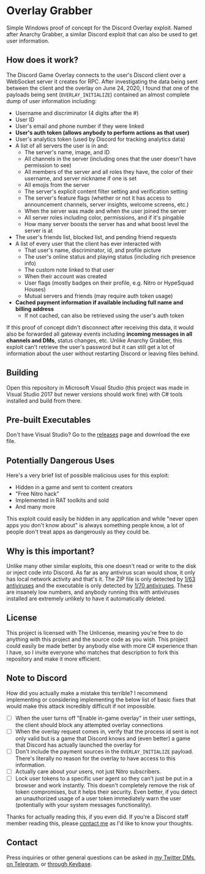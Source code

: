 # Overlay Grabber
Simple Windows proof of concept for the Discord Overlay exploit. Named after Anarchy Grabber, a similar Discord exploit that can also be used to get user information.

## How does it work?
The Discord Game Overlay connects to the user's Discord client over a WebSocket server it creates for RPC. After investigating the data being sent between the client and the overlay on June 24, 2020, I found that one of the payloads being sent (`OVERLAY_INITIALIZE`) contained an almost complete dump of user information including:

- Username and discriminator (4 digits after the #)
- User ID
- User's email and phone number if they were linked
- **User's auth token (allows anybody to perform actions as that user)**
- User's analytics token (used by Discord for tracking analytics data)
- A list of all servers the user is in and:
  - The server's name, image, and ID
  - All channels in the server (including ones that the user doesn't have permission to see)
  - All members of the server and all roles they have, the color of their username, and server nickname if one is set
  - All emojis from the server
  - The server's explicit content filter setting and verification setting
  - The server's feature flags (whether or not it has access to announcement channels, server insights, welcome screens, etc.)
  - When the server was made and when the user joined the server
  - All server roles including color, permissions, and if it's pingable
  - How many server boosts the server has and what boost level the server is at
- The user's friends list, blocked list, and pending friend requests
- A list of every user that the client has ever interacted with
  - That user's name, discriminator, id, and profile picture
  - The user's online status and playing status (including rich presence info)
  - The custom note linked to that user
  - When their account was created
  - User flags (mostly badges on their profile, e.g. Nitro or HypeSquad Houses)
  - Mutual servers and friends (may require auth token usage)
- **Cached payment information if available including full name and billing address**
  - If not cached, can also be retrieved using the user's auth token
  
If this proof of concept didn't disconnect after receiving this data, it would also be forwarded all gateway events including **incoming messages in all channels and DMs**, status changes, etc. Unlike Anarchy Grabber, this exploit can't retrieve the user's password but it can still get a lot of information about the user without restarting Discord or leaving files behind.

## Building
Open this repository in Microsoft Visual Studio (this project was made in Visual Studio 2017 but newer versions should work fine) with C# tools installed and build from there.

## Pre-built Executables
Don't have Visual Studio? Go to the [releases](https://github.com/GlitchMasta47/overlay-grabber/releases) page and download the exe file.

## Potentially Dangerous Uses
Here's a very brief list of possible malicious uses for this exploit:

- Hidden in a game and sent to content creators
- "Free Nitro hack"
- Implemented in RAT toolkits and sold
- And many more

This exploit could easily be hidden in any application and while "never open apps you don't know about" is always something people know, a lot of people don't treat apps as dangerously as they could be.

## Why is this important?
Unlike many other similar exploits, this one doesn't read or write to the disk or inject code into Discord. As far as any antivirus scan would show, it only has local network activity and that's it. The ZIP file is only detected by [1/63 antiviruses](https://www.virustotal.com/gui/file/4ed01cb3d9fdc64e233e019fecaa38282aba5828eaca699c7576888b5c9e2429/detection) and the executable is only detected by [1/70 antiviruses](https://www.virustotal.com/gui/file/36868eddbf3c06c851421395c1735a380af7aea1dc51cedf5e9003d2d9f75a94/detection). These are insanely low numbers, and anybody running this with antiviruses installed are extremely unlikely to have it automatically deleted.

## License
This project is licensed with The Unlicense, meaning you're free to do anything with this project and the source code as you wish. This project could easily be made better by anybody else with more C# experience than I have, so I invite everyone who matches that description to fork this repository and make it more efficient.

## Note to Discord
How did you actually make a mistake this terrible? I recommend implementing or considering implementing the below list of basic fixes that would make this attack incredibly difficult if not impossible.

- [ ] When the user turns off "Enable in-game overlay" in their user settings, the client should block any attempted overlay connections
- [ ] When the overlay request comes in, verify that the process id sent is not only valid but is a game that Discord knows and (even better) a game that Discord has actually launched the overlay for
- [ ] Don't include the payment sources in the `OVERLAY_INITIALIZE` payload. There's literally no reason for the overlay to have access to this information.
- [ ] Actually care about your users, not just Nitro subscribers.
- [ ] Lock user tokens to a specific user agent so they can't just be put in a browser and work instantly. This doesn't completely remove the risk of token compromises, but it helps their security. Even better, if you detect an unauthorized usage of a user token immediately warn the user (potentially with your system messages functionality).

Thanks for actually reading this, if you even did. If you're a Discord staff member reading this, please [contact me](#contact) as I'd like to know your thoughts.

## Contact
Press inquiries or other general questions can be asked in [my Twitter DMs](https://twitter.com/messages/compose?recipient_id=714475628905512962), [on Telegram](https://t.me/glitchmasta47), or [through Keybase](https://keybase.io/glitchmasta47).
